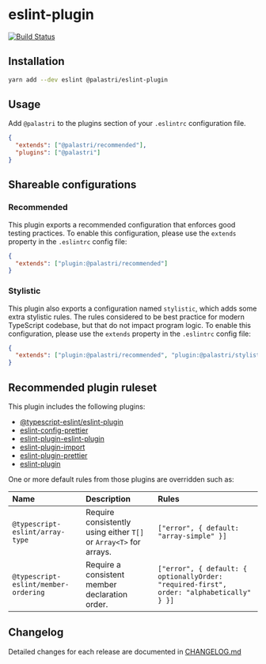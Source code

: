 # eslint-plugin

[![Build Status](https://github.com/palastri/eslint-plugin/workflows/Release/badge.svg?branch=main)](https://github.com/palastri/eslint-plugin/actions/workflows/production.yml)

## Installation

```bash
yarn add --dev eslint @palastri/eslint-plugin
```

## Usage

Add `@palastri` to the plugins section of your `.eslintrc` configuration file.

```json
{
  "extends": ["@palastri/recommended"],
  "plugins": ["@palastri"]
}
```

## Shareable configurations

### Recommended

This plugin exports a recommended configuration that enforces good testing practices.
To enable this configuration, please use the `extends` property in the `.eslintrc` config file:

```json
{
  "extends": ["plugin:@palastri/recommended"]
}
```

### Stylistic

This plugin also exports a configuration named `stylistic`, which adds some extra stylistic rules. The rules considered to be best practice for modern TypeScript codebase, but that do not impact program logic.
To enable this configuration, please use the `extends` property in the `.eslintrc` config file:

```json
{
  "extends": ["plugin:@palastri/recommended", "plugin:@palastri/stylistic"]
}
```

## Recommended plugin ruleset

This plugin includes the following plugins:

- [@typescript-eslint/eslint-plugin](https://github.com/typescript-eslint/typescript-eslint)
- [eslint-config-prettier](https://github.com/prettier/eslint-config-prettier)
- [eslint-plugin-eslint-plugin](https://github.com/eslint-community/eslint-plugin-eslint-plugin)
- [eslint-plugin-import](https://github.com/import-js/eslint-plugin-import)
- [eslint-plugin-prettier](https://github.com/prettier/eslint-plugin-prettier)
- [eslint-plugin](https://github.com/jsx-eslint/eslint-plugin)

One or more default rules from those plugins are overridden such as:

| Name                                 | Description                                                       | Rules                                                                                    |
| :----------------------------------- | :---------------------------------------------------------------- | :--------------------------------------------------------------------------------------- |
| `@typescript-eslint/array-type`      | Require consistently using either `T[]` or `Array<T>` for arrays. | `["error", { default: "array-simple" }]`                                                 |
| `@typescript-eslint/member-ordering` | Require a consistent member declaration order.                    | `["error", { default: { optionallyOrder: "required-first", order: "alphabetically" } }]` |                                                                                |

## Changelog

Detailed changes for each release are documented in [CHANGELOG.md](./CHANGELOG.md)
